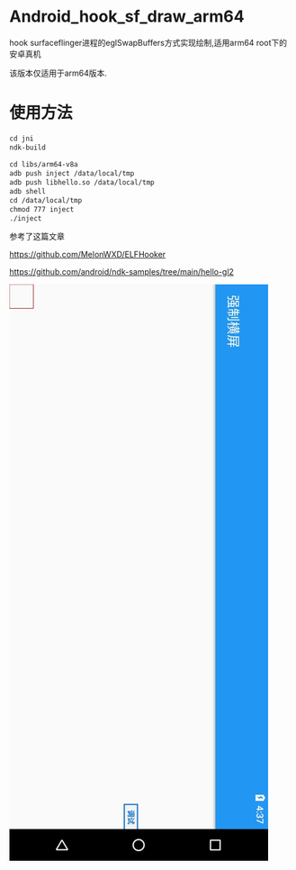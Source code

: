 # Android_hook_sf_draw_arm64
hook surfaceflinger进程的eglSwapBuffers方式实现绘制,适用arm64 root下的安卓真机

该版本仅适用于arm64版本.

# 使用方法
```
cd jni
ndk-build
```

```
cd libs/arm64-v8a
adb push inject /data/local/tmp
adb push libhello.so /data/local/tmp
adb shell
cd /data/local/tmp
chmod 777 inject
./inject
```


参考了这篇文章

https://github.com/MelonWXD/ELFHooker

https://github.com/android/ndk-samples/tree/main/hello-gl2


![image](img/img.jpg)

